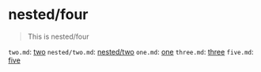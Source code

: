 # nested/four

> This is nested/four

`two.md`: [two](./../../../links/two.md)
`nested/two.md`: [nested/two](./nested/two.md)
`one.md`: [one](./../../../links/one.md)
`three.md`: [three](./../../../links/nested/three.md)
`five.md`: [five](./../../../links/nested/deeper/five.md)
